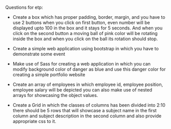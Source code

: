 Questions for etp:


- Create a box which has proper padding, border, margin, and you have to use 2 buttons when you click on first button, even number will be displayed upto 100 in the box and it stays for 5 seconds. And when you click on the second button a moving ball of pink color will be rotating inside the box and when you click on the ball its rotation should stop.

- Create a simple web application using bootstrap in which you have to demonstrate some event 

- Make use of Sass for creating a web application in which you can modify background color of danger as blue and use this danger color for creating a simple portfolio website


- Create an array of employees in which employee id, employee position, employee salary will be depicted you can also make use of nested arrays for showcasing the object values.

- Create a Grid in which the classes of columns has been divided into 2:10
there should be 5 rows that will showcase a subject name in the first column and subject description in the second column and also provide appropriate css to it.
